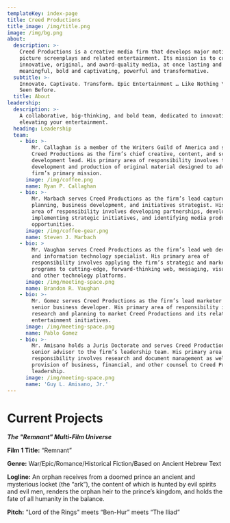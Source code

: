 ```yaml
---
templateKey: index-page
title: Creed Productions
title_image: /img/title.png
image: /img/bg.png
about:
  description: >-
    Creed Productions is a creative media firm that develops major motion
    picture screenplays and related entertainment. Its mission is to create
    innovative, original, and award-quality media, at once lasting and
    meaningful, bold and captivating, powerful and transformative.
  subtitle: >-
    Innovate. Captivate. Transform. Epic Entertainment … Like Nothing You’ve
    Seen Before.
  title: About
leadership:
  description: >-
    A collaborative, big-thinking, and bold team, dedicated to innovating and
    elevating your entertainment.
  heading: Leadership
  team:
    - bio: >-
        Mr. Callaghan is a member of the Writers Guild of America and serves
        Creed Productions as the firm’s chief creative, content, and screenplay
        development lead. His primary area of responsibility involves the
        development and production of original material designed to advance the
        firm’s primary mission.
      image: /img/coffee.png
      name: Ryan P. Callaghan
    - bio: >-
        Mr. Marbach serves Creed Productions as the firm’s lead capture
        planning, business development, and initiatives strategist. His primary
        area of responsibility involves developing partnerships, developing and
        implementing strategic initiatives, and identifying media production
        opportunities.
      image: /img/coffee-gear.png
      name: Steven J. Marbach
    - bio: >
        Mr. Vaughan serves Creed Productions as the firm’s lead web development
        and information technology specialist. His primary area of
        responsibility involves applying the firm’s strategic and marketing
        programs to cutting-edge, forward-thinking web, messaging, visual media,
        and other technology platforms.
      image: /img/meeting-space.png
      name: Brandon R. Vaughan
    - bio: >-
        Mr. Gomez serves Creed Productions as the firm’s lead marketer and as a
        senior business developer. His primary area of responsibility involves
        research and planning to market Creed Productions and its related
        entertainment initiatives.
      image: /img/meeting-space.png
      name: Pablo Gomez
    - bio: >-
        Mr. Amisano holds a Juris Doctorate and serves Creed Productions as
        senior advisor to the firm’s leadership team. His primary area of
        responsibility involves research and document management as well as the
        provision of business, financial, and other counsel to Creed Productions
        leadership.
      image: /img/meeting-space.png
      name: 'Guy L. Amisano, Jr.'
---
```

# Current Projects

**_The "Remnant" Multi-Film Universe_**

**Film 1 Title:** “Remnant”

**Genre:** War/Epic/Romance/Historical Fiction/Based on Ancient Hebrew Text

**Logline:** An orphan receives from a doomed prince an ancient and mysterious locket (the “ark”), the content of which is hunted by evil spirits and evil men, renders the orphan heir to the prince’s kingdom, and holds the fate of all humanity in the balance.

**Pitch:** "Lord of the Rings" meets “Ben-Hur” meets “The Iliad”
